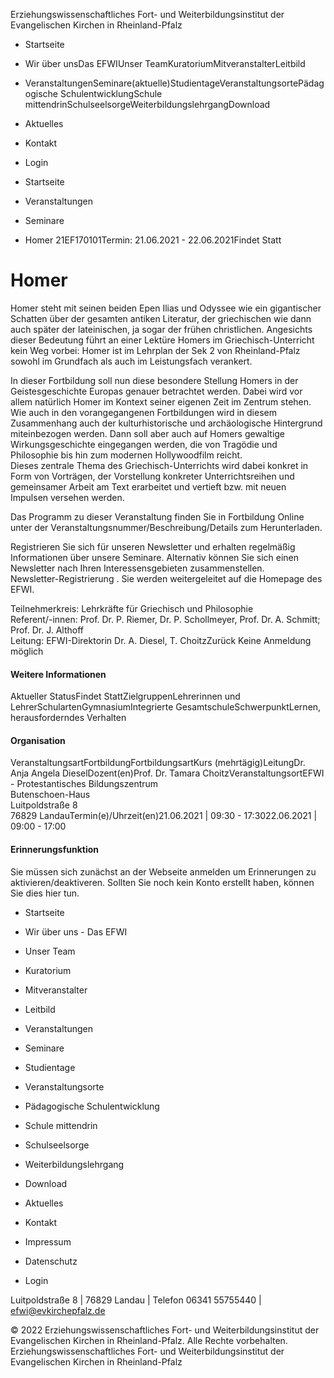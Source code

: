 Erziehungswissenschaftliches Fort- und Weiterbildungsinstitut der Evangelischen Kirchen
in Rheinland-Pfalz
- Startseite
- Wir über unsDas EFWIUnser TeamKuratoriumMitveranstalterLeitbild
- VeranstaltungenSeminare(aktuelle)StudientageVeranstaltungsortePädagogische SchulentwicklungSchule mittendrinSchulseelsorgeWeiterbildungslehrgangDownload
- Aktuelles
- Kontakt
- Login

- Startseite
- Veranstaltungen
- Seminare
- Homer
21EF170101Termin: 21.06.2021 - 22.06.2021Findet Statt
# Homer
Homer steht mit seinen beiden Epen Ilias und Odyssee wie ein gigantischer Schatten
über der gesamten antiken Literatur, der griechischen wie dann auch später der
lateinischen, ja sogar der frühen christlichen. Angesichts dieser Bedeutung führt
an einer Lektüre Homers im Griechisch-Unterricht kein Weg vorbei: Homer ist im Lehrplan
der Sek 2 von Rheinland-Pfalz sowohl im Grundfach als auch im Leistungsfach verankert.

In dieser Fortbildung soll nun diese besondere Stellung Homers in der Geistesgeschichte
Europas genauer betrachtet werden. Dabei wird vor allem natürlich Homer im Kontext
seiner eigenen Zeit im Zentrum stehen. Wie auch in den vorangegangenen Fortbildungen
wird in diesem Zusammenhang auch der kulturhistorische und archäologische Hintergrund
miteinbezogen werden. Dann soll aber auch auf Homers gewaltige Wirkungsgeschichte
eingegangen werden, die von Tragödie und Philosophie bis hin zum modernen Hollywoodfilm
reicht.   
Dieses zentrale Thema des Griechisch-Unterrichts wird dabei konkret in Form von Vorträgen,
der Vorstellung konkreter Unterrichtsreihen und gemeinsamer Arbeit am Text erarbeitet
und vertieft bzw. mit neuen Impulsen versehen werden.  

Das Programm zu dieser Veranstaltung finden Sie in Fortbildung Online unter der
Veranstaltungsnummer/Beschreibung/Details zum Herunterladen.  

Registrieren Sie sich für unseren Newsletter und erhalten regelmäßig Informationen
über unsere Seminare. Alternativ können Sie sich einen Newsletter nach Ihren Interessensgebieten
zusammenstellen.   
Newsletter-Registrierung . Sie werden weitergeleitet auf die Homepage des EFWI.  

Teilnehmerkreis: Lehrkräfte für Griechisch und Philosophie  
Referent/-innen: Prof. Dr. P. Riemer, Dr. P. Schollmeyer, Prof. Dr. A. Schmitt; Prof.
Dr. J. Althoff  
Leitung: EFWI-Direktorin Dr. A. Diesel, T. ChoitzZurück Keine Anmeldung möglich
#### Weitere Informationen
Aktueller StatusFindet StattZielgruppenLehrerinnen und LehrerSchulartenGymnasiumIntegrierte
GesamtschuleSchwerpunktLernen, herausforderndes Verhalten
#### Organisation
VeranstaltungsartFortbildungFortbildungsartKurs (mehrtägig)LeitungDr. Anja Angela
DieselDozent(en)Prof. Dr. Tamara ChoitzVeranstaltungsortEFWI - Protestantisches Bildungszentrum  
Butenschoen-Haus  
Luitpoldstraße 8  
76829 LandauTermin(e)/Uhrzeit(en)21.06.2021 | 09:30 - 17:3022.06.2021 | 09:00 - 17:00
#### Erinnerungsfunktion
Sie müssen sich zunächst an der Webseite anmelden um Erinnerungen zu aktivieren/deaktiveren.
Sollten Sie noch kein Konto erstellt haben, können Sie dies hier tun.
- Startseite
- Wir über uns      - Das EFWI
- Unser Team
- Kuratorium
- Mitveranstalter
- Leitbild

- Veranstaltungen  
- Seminare
- Studientage
- Veranstaltungsorte
- Pädagogische Schulentwicklung
- Schule mittendrin
- Schulseelsorge
- Weiterbildungslehrgang
- Download

- Aktuelles
- Kontakt  
- Impressum
- Datenschutz

- Login

Luitpoldstraße 8 | 76829 Landau | Telefon 06341 55755440 | efwi@evkirchepfalz.de

© 2022 Erziehungswissenschaftliches Fort- und Weiterbildungsinstitut der Evangelischen
Kirchen in Rheinland-Pfalz. Alle Rechte vorbehalten.
Erziehungswissenschaftliches Fort- und Weiterbildungsinstitut der Evangelischen Kirchen
in Rheinland-Pfalz
